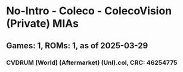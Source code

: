 # No-Intro - Coleco - ColecoVision (Private) MIAs
## Games: 1, ROMs: 1, as of 2025-03-29

### CVDRUM (World) (Aftermarket) (Unl).col, CRC: 46254775
